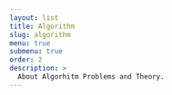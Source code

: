 ```yaml
---
layout: list
title: Algorithm
slug: algorithm
menu: true
submenu: true
order: 2
description: >
  About Algorhitm Problems and Theory.
---
```

